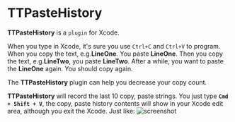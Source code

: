 # TTPasteHistory
**TTPasteHistory** is a `plugin` for Xcode.

When you type in Xcode, it's sure you use `Ctrl+C` and `Ctrl+V` to program. When you copy the text, e.g.**LineOne**. You paste **LineOne**. Then you copy the text, e.g.**LineTwo**, you paste **LineTwo**. After a while, you want to paste the **LineOne** again. You should copy again.

The **TTPasteHistory** plugin can help you decrease your copy count.

**TTPasteHistory** will record the last 10 copy, paste strings. You just type **`Cmd + Shift + V`**, the copy, paste history contents will show in your Xcode edit area, although you exit the Xcode.
Just like:
![screenshot](https://raw.githubusercontent.com/tutumagi/TTPasteHistory/master/Screenshot/screenshot.png)

